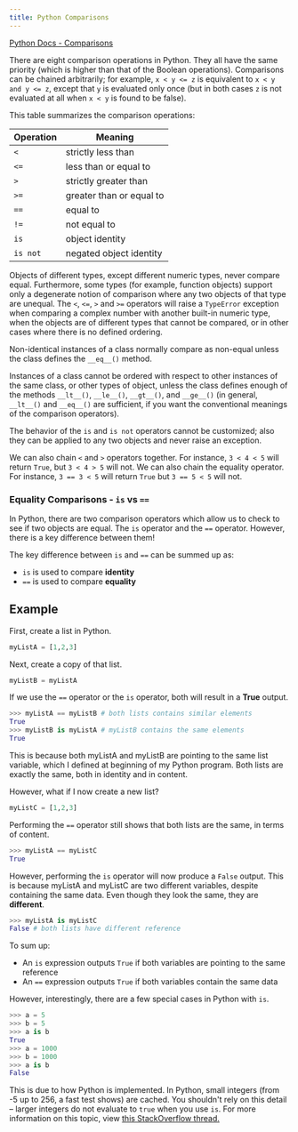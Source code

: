 ```yaml
---
title: Python Comparisons
---
```

[Python Docs - Comparisons](https://docs.python.org/3/library/stdtypes.html#comparisons)

There are eight comparison operations in Python. They all have the same priority (which is higher than that of the Boolean operations). Comparisons can be chained arbitrarily; for example, `x < y <= z` is equivalent to `x < y and y <= z`, except that `y` is evaluated only once (but in both cases `z` is not evaluated at all when `x < y` is found to be false).

This table summarizes the comparison operations:

Operation | Meaning  
--------- | -----------------------  
`<` | strictly less than  
`<=` | less than or equal to 
`>` | strictly greater than 
`>=` | greater than or equal to
`==` | equal to 
`!=` | not equal to 
`is` | object identity  
`is not` | negated object identity

Objects of different types, except different numeric types, never compare equal. Furthermore, some types (for example, function objects) support only a degenerate notion of comparison where any two objects of that type are unequal. The `<`, `<=`, `>` and `>=` operators will raise a `TypeError` exception when comparing a complex number with another built-in numeric type, when the objects are of different types that cannot be compared, or in other cases where there is no defined ordering.

Non-identical instances of a class normally compare as non-equal unless the class defines the `__eq__()` method.

Instances of a class cannot be ordered with respect to other instances of the same class, or other types of object, unless the class defines enough of the methods `__lt__()`, `__le__()`, `__gt__()`, and `__ge__()` (in general, `__lt__()` and `__eq__()` are sufficient, if you want the conventional meanings of the comparison operators).

The behavior of the `is` and `is not` operators cannot be customized; also they can be applied to any two objects and never raise an exception.

We can also chain `<` and `>` operators together. For instance, `3 < 4 < 5` will return `True`, but `3 < 4 > 5` will not. We can also chain the equality operator. For instance, `3 == 3 < 5` will return `True` but `3 == 5 < 5` will not.

### Equality Comparisons - `is` vs `==`

In Python, there are two comparison operators which allow us to check to see if two objects are equal. The `is` operator and the `==` operator. However, there is a key difference between them!

The key difference between `is` and `==` can be summed up as:
* `is` is used to compare <b>identity</b>
* `==` is used to compare <b>equality</b>

## Example
First, create a list in Python.

```python
myListA = [1,2,3]
```

Next, create a copy of that list. 

```python
myListB = myListA
```

If we use the `==` operator or the `is` operator, both will result in a <b>True</b> output. 

```python
>>> myListA == myListB # both lists contains similar elements
True
>>> myListB is myListA # myListB contains the same elements
True
```
This is because both myListA and myListB are pointing to the same list variable, which I defined at beginning of my Python program. Both lists are exactly the same, both in identity and in content.

However, what if I now create a new list?

```python
myListC = [1,2,3]
```

Performing the `==` operator still shows that both lists are the same, in terms of content.

```python
>>> myListA == myListC
True
```

However, performing the `is` operator will now produce a `False` output. This is because myListA and myListC are two different variables, despite containing the same data. Even though they look the same, they are <b>different</b>.

```python
>>> myListA is myListC
False # both lists have different reference
```

To sum up:
* An `is` expression outputs `True` if both variables are pointing to the same reference 
* An `==` expression outputs `True` if both variables contain the same data

However, interestingly, there are a few special cases in Python with `is`.
```python
>>> a = 5
>>> b = 5
>>> a is b
True
>>> a = 1000
>>> b = 1000
>>> a is b
False
```

This is due to how Python is implemented. In Python, small integers (from -5 up to 256, a fast test shows) are cached. You shouldn't rely on this detail – larger integers do not evaluate to `true` when you use `is`. For more information on this topic, view <a href='https://stackoverflow.com/questions/132988/is-there-a-difference-between-and-is-in-python'>this StackOverflow thread.</a>
